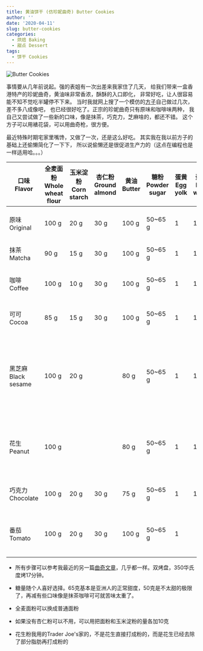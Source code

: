 ```yaml
---
title: 黄油饼干 (仿珍妮曲奇) Butter Cookies
author: ''
date: '2020-04-11'
slug: butter-cookies
categories:
  - 烘焙 Baking
  - 甜点 Dessert
tags:
  - 饼干 Cookies
---
```


![Butter Cookies](/img/2020-04-11-butter-cookies.jpg)

事情要从几年前说起。强的表姐有一次出差来我家住了几天，
给我们带来一盒香港特产的珍妮曲奇，黄油味非常香浓，酥酥的入口即化，
非常好吃，让人很容易能不知不觉吃半罐停不下来。
当时我就网上搜了一个模仿的[方子](http://www.yg-hz.com/hongbeishipu/binggan/10652.html)自己做过几次，差不多八成像吧，
也已经很好吃了。正宗的珍妮曲奇只有原味和咖啡味两种，
我自己又尝试做了一些新的口味，像是抹茶，巧克力，芝麻啥的，都还不错。
这个方子可以用裱花袋，可以用曲奇枪，很方便。

最近特殊时期宅家里嘴馋，又做了一次，还是这么好吃。
其实我在我以前方子的基础上还偷懒简化了一下下，
所以说偷懒还是很促进生产力的（这点在编程也是一样适用哈。。。）

|口味 Flavor  |全麦面粉 Whole wheat flour |玉米淀粉 Corn starch |杏仁粉 Ground almond |黄油 Butter |糖粉 Powder sugar | 蛋黄 Egg yolk | 蛋白 Egg white | 其他材料 Other                 |
|-------------|---------------------------|---------------------|---------------------|------------|------------------|---------------|----------------|-----------------|
|原味 Original| 100 g                     |20 g                 |30 g                 | 100 g      |50~65 g           | 1             | 10 g           |    香草精 Vanilla extract 1 tsp   |
|抹茶 Matcha  | 90 g                      |15 g                 |30 g                 | 100 g      |50~65 g           | 1             | 10 g           | 抹茶粉 Matcha 15 g   |
|咖啡 Coffee  | 100 g                     |10 g                 |30 g                 | 100 g      |50~65 g           | 1             | 10 g           | 速溶咖啡粉 Espresso powder 10 g|
|可可 Cocoa   | 85 g                      |15 g                 |30 g                 | 100 g      |50~65 g           | 1             | 10 g           | 可可粉 Cocoa powder 20 g|
|黑芝麻 Black sesame   | 100 g            |20 g                 |                     | 80 g       |50~65 g           | 1             | 10 g           | 黑芝麻粉 Ground black sesame 30 g， 黑芝麻酱 Black sesame butter 30 g|
|花生 Peanut  | 100 g                     |                     |                     | 80 g       |50~65 g           | 1             | 10 g           | 花生粉 Peanut powder 50 g, 花生酱 Peanut butter 30 g|
|巧克力 Chocolate  | 100 g                |20 g                 |30 g                 | 75 g       |50~65 g           | 1             | 10 g           | 融化巧克力 Chocolate, melted, 25 g|
|番茄 Tomato  | 100 g                     |20 g                 |30 g                 | 100 g      |50~65 g           | 1             |                | 蕃茄沙司 Ketchup 25 g，盐 1小撮，黑胡椒 1小撮|


* 所有步骤可以参考我最近的另一篇[曲奇文章](http://liyingbo.com/cooking/2020/02/23/tomato-flavored-butter-cookie/)，几乎都一样。双烤盘，350华氏度烤17分钟。

* 糖量随个人喜好选择。65克基本是亚洲人的正常甜度，50克是不太甜的极限了，再减有些口味像是抹茶咖啡可可就苦味太重了。

* 全麦面粉可以换成普通面粉

* 如果没有杏仁粉可以不用，可以用把面粉和玉米淀粉的量各加10克

* 花生粉我用的Trader Joe's家的，不是花生直接打成粉的，而是花生已经去除了部分脂肪再打成粉的

 
